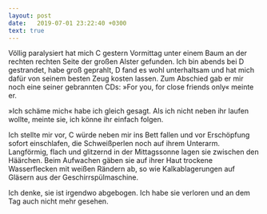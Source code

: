 ```yaml
---
layout: post
date:   2019-07-01 23:22:40 +0300
text: true
---
```

Völlig paralysiert hat mich C gestern Vormittag unter einem Baum an der rechten rechten Seite der großen Alster gefunden. Ich bin abends bei D gestrandet, habe groß geprahlt, D fand es wohl unterhaltsam und hat mich dafür von seinem besten Zeug kosten lassen. Zum Abschied gab er mir noch eine seiner gebrannten CDs: »For you, for close friends only« meinte er.

»Ich schäme mich« habe ich gleich gesagt. Als ich nicht neben ihr laufen wollte, meinte sie, ich könne ihr einfach folgen. 

Ich stellte mir vor, C würde neben mir ins Bett fallen und vor Erschöpfung sofort einschlafen, die Schweißperlen noch auf ihrem Unterarm. Langförmig, flach und glitzernd in der Mittagssonne lagen sie zwischen den Häärchen. Beim Aufwachen gäben sie auf ihrer Haut trockene Wasserflecken mit weißen Rändern ab, so wie Kalkablagerungen auf Gläsern aus der Geschirrspülmaschine.

Ich denke, sie ist irgendwo abgebogen. Ich habe sie verloren und an dem Tag auch nicht mehr gesehen.